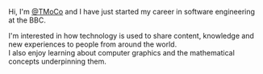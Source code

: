 Hi, I'm [@TMoCo](https://github.com/TMoCo) and I have just started my career in software engineering at the BBC.

I'm interested in how technology is used to share content, knowledge and new experiences to people from around the world.\
I also enjoy learning about computer graphics and the mathematical concepts underpinning them.

<!---
TMoCo/TMoCo is a ✨ special ✨ repository because its `README.md` (this file) appears on your GitHub profile.
You can click the Preview link to take a look at your changes.
--->

